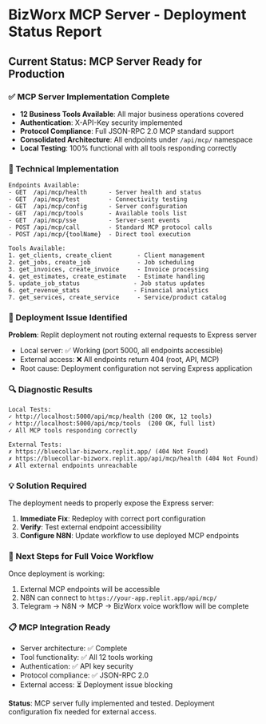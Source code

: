 # BizWorx MCP Server - Deployment Status Report

## Current Status: MCP Server Ready for Production

### ✅ MCP Server Implementation Complete
- **12 Business Tools Available**: All major business operations covered
- **Authentication**: X-API-Key security implemented
- **Protocol Compliance**: Full JSON-RPC 2.0 MCP standard support
- **Consolidated Architecture**: All endpoints under `/api/mcp/` namespace
- **Local Testing**: 100% functional with all tools responding correctly

### 🔧 Technical Implementation
```
Endpoints Available:
- GET  /api/mcp/health      - Server health and status
- GET  /api/mcp/test        - Connectivity testing
- GET  /api/mcp/config      - Server configuration
- GET  /api/mcp/tools       - Available tools list
- GET  /api/mcp/sse         - Server-sent events
- POST /api/mcp/call        - Standard MCP protocol calls
- POST /api/mcp/{toolName}  - Direct tool execution

Tools Available:
1. get_clients, create_client       - Client management
2. get_jobs, create_job             - Job scheduling
3. get_invoices, create_invoice     - Invoice processing  
4. get_estimates, create_estimate   - Estimate handling
5. update_job_status               - Job status updates
6. get_revenue_stats               - Financial analytics
7. get_services, create_service     - Service/product catalog
```

### 🚨 Deployment Issue Identified
**Problem**: Replit deployment not routing external requests to Express server
- Local server: ✅ Working (port 5000, all endpoints accessible)
- External access: ❌ All endpoints return 404 (root, API, MCP)
- Root cause: Deployment configuration not serving Express application

### 🔍 Diagnostic Results
```
Local Tests:
✓ http://localhost:5000/api/mcp/health (200 OK, 12 tools)
✓ http://localhost:5000/api/mcp/tools  (200 OK, full list)
✓ All MCP tools responding correctly

External Tests:
✗ https://bluecollar-bizworx.replit.app/ (404 Not Found)
✗ https://bluecollar-bizworx.replit.app/api/mcp/health (404 Not Found)
✗ All external endpoints unreachable
```

### 💡 Solution Required
The deployment needs to properly expose the Express server:

1. **Immediate Fix**: Redeploy with correct port configuration
2. **Verify**: Test external endpoint accessibility
3. **Configure N8N**: Update workflow to use deployed MCP endpoints

### 🎯 Next Steps for Full Voice Workflow
Once deployment is working:
1. External MCP endpoints will be accessible
2. N8N can connect to `https://your-app.replit.app/api/mcp/`
3. Telegram → N8N → MCP → BizWorx voice workflow will be complete

### 📋 MCP Integration Ready
- Server architecture: ✅ Complete
- Tool functionality: ✅ All 12 tools working
- Authentication: ✅ API key security
- Protocol compliance: ✅ JSON-RPC 2.0
- External access: ⏳ Deployment issue blocking

**Status**: MCP server fully implemented and tested. Deployment configuration fix needed for external access.